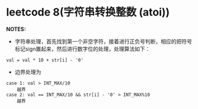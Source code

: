 # leetcode 8(字符串转换整数 (atoi))

__NOTES:__ 

+ 字符串处理，首先找到第一个非空字符，接着进行正负号判断，相应的把符号标记sign置起来，然后进行数字位的处理，处理算法如下：

```
val = val * 10 + str[i] - '0'
```

+ 边界处理为

```
case 1: val > INT_MAX/10
    越界
case 2: val == INT_MAX/10 && str[i] - '0' > INT_MAX%10
    越界
```